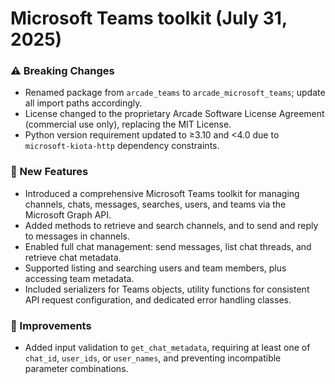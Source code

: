 # Microsoft Teams toolkit (July 31, 2025)

### ⚠️ Breaking Changes
- Renamed package from `arcade_teams` to `arcade_microsoft_teams`; update all import paths accordingly.
- License changed to the proprietary Arcade Software License Agreement (commercial use only), replacing the MIT License.
- Python version requirement updated to ≥3.10 and <4.0 due to `microsoft-kiota-http` dependency constraints.

### 🚀 New Features
- Introduced a comprehensive Microsoft Teams toolkit for managing channels, chats, messages, searches, users, and teams via the Microsoft Graph API.
- Added methods to retrieve and search channels, and to send and reply to messages in channels.
- Enabled full chat management: send messages, list chat threads, and retrieve chat metadata.
- Supported listing and searching users and team members, plus accessing team metadata.
- Included serializers for Teams objects, utility functions for consistent API request configuration, and dedicated error handling classes.

### 🔧 Improvements
- Added input validation to `get_chat_metadata`, requiring at least one of `chat_id`, `user_ids`, or `user_names`, and preventing incompatible parameter combinations.
